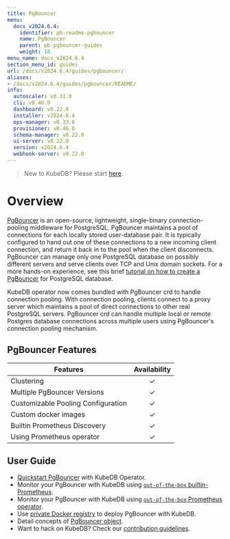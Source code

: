 ```yaml
---
title: PgBouncer
menu:
  docs_v2024.6.4:
    identifier: pb-readme-pgbouncer
    name: PgBouncer
    parent: pb-pgbouncer-guides
    weight: 10
menu_name: docs_v2024.6.4
section_menu_id: guides
url: /docs/v2024.6.4/guides/pgbouncer/
aliases:
- /docs/v2024.6.4/guides/pgbouncer/README/
info:
  autoscaler: v0.31.0
  cli: v0.46.0
  dashboard: v0.22.0
  installer: v2024.6.4
  ops-manager: v0.33.0
  provisioner: v0.46.0
  schema-manager: v0.22.0
  ui-server: v0.22.0
  version: v2024.6.4
  webhook-server: v0.22.0
---
```


> New to KubeDB? Please start [here](/docs/v2024.6.4/README).

# Overview

[PgBouncer](https://pgbouncer.github.io/) is an open-source, lightweight, single-binary connection-pooling middleware for PostgreSQL. PgBouncer maintains a pool of connections for each locally stored user-database pair. It is typically configured to hand out one of these connections to a new incoming client connection, and return it back in to the pool when the client disconnects. PgBouncer can manage only one PostgreSQL database on possibly different servers and serve clients over TCP and Unix domain sockets. For a more hands-on experience, see this brief [tutorial on how to create a PgBouncer](https://pgdash.io/blog/pgbouncer-connection-pool.html) for PostgreSQL database.

KubeDB operator now comes bundled with PgBouncer crd to handle connection pooling. With connection pooling, clients connect to a proxy server which maintains a pool of direct connections to other real PostgreSQL servers. PgBouncer crd can handle multiple local or remote Postgres database connections across multiple users using PgBouncer's connection pooling mechanism.

## PgBouncer Features

| Features                           | Availability |
|------------------------------------|:------------:|
| Clustering                         |   &#10003;   |
| Multiple PgBouncer Versions        |   &#10003;   |
| Customizable Pooling Configuration |   &#10003;   |
| Custom docker images               |   &#10003;   |
| Builtin Prometheus Discovery       |   &#10003;   |
| Using Prometheus operator          |   &#10003;   |

## User Guide

- [Quickstart PgBouncer](/docs/v2024.6.4/guides/pgbouncer/quickstart/quickstart) with KubeDB Operator.
- Monitor your PgBouncer with KubeDB using [`out-of-the-box` builtin-Prometheus](/docs/v2024.6.4/guides/pgbouncer/monitoring/using-builtin-prometheus).
- Monitor your PgBouncer with KubeDB using [`out-of-the-box` Prometheus operator](/docs/v2024.6.4/guides/pgbouncer/monitoring/using-prometheus-operator).
- Use [private Docker registry](/docs/v2024.6.4/guides/pgbouncer/private-registry/using-private-registry) to deploy PgBouncer with KubeDB.
- Detail concepts of [PgBouncer object](/docs/v2024.6.4/guides/pgbouncer/concepts/pgbouncer).
- Want to hack on KubeDB? Check our [contribution guidelines](/docs/v2024.6.4/CONTRIBUTING).
